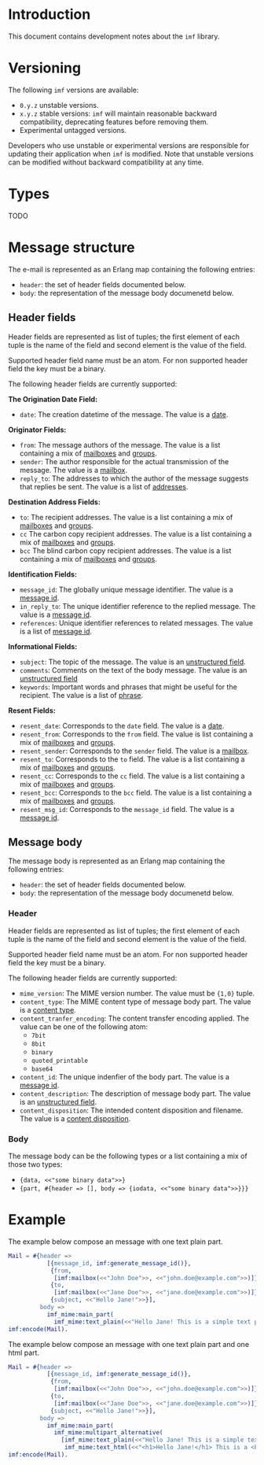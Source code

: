 # Introduction
This document contains development notes about the `imf` library.

# Versioning
The following `imf` versions are available:
- `0.y.z` unstable versions.
- `x.y.z` stable versions: `imf` will maintain reasonable backward
  compatibility, deprecating features before removing them.
- Experimental untagged versions.

Developers who use unstable or experimental versions are responsible for
updating their application when `imf` is modified. Note that
unstable versions can be modified without backward compatibility at any
time.

# Types
TODO

# Message structure
The e-mail is represented as an Erlang map containing the following
entries:
- `header`: the set of header fields documented below.
- `body`: the representation of the message body documenetd below.

## Header fields
Header fields are represented as list of tuples; the first element of
each tuple is the name of the field and second element is the value of
the field.

Supported header field name must be an atom. For non supported header
field the key must be a binary.

The following header fields are currently supported:

**The Origination Date Field:**
- `date`: The creation datetime of the message. The value is a
  [date](#types).

**Originator Fields:**
- `from`: The message authors of the message. The value is a list
  containing a mix of [mailboxes](#types) and [groups](#types).
- `sender`: The author responsible for the actual transmission of the
   message. The value is a [mailbox](#types).
- `reply_to`: The addresses to which the author of the message suggests
   that replies be sent. The value is a list of [addresses](#types).

**Destination Address Fields:**
- `to`: The recipient addresses. The value is a list containing a mix
  of [mailboxes](#types) and [groups](#types).
- `cc` The carbon copy recipient addresses. The value is a list
  containing a mix of [mailboxes](#types) and [groups](#types).
- `bcc` The blind carbon copy recipient addresses. The value is a list
  containing a mix of [mailboxes](#types) and [groups](#types).

**Identification Fields:**
- `message_id`: The globally unique message identifier. The value is a
  [message id](#types).
- `in_reply_to`: The unique identifier reference to the replied
  message. The value is a [message id](#types).
- `references`: Unique identifier references to related messages. The
  value is a list of [message id](#types).

**Informational Fields:**
- `subject`: The topic of the message. The value is an [unstructured
  field](#types).
- `comments`: Comments on the text of the body message. The value is an
  [unstructured field](#types)
- `keywords`: Important words and phrases that might be useful for the
   recipient. The value is a list of [phrase](#types).

**Resent Fields:**
- `resent_date`: Corresponds to the `date` field. The value is a
  [date](#types).
- `resent_from`: Corresponds to the `from` field. The value is list
  containing a mix of [mailboxes](#types) and [groups](#types).
- `resent_sender`: Corresponds to the `sender` field. The value is a
  [mailbox](#types).
- `resent_to`: Corresponds to the `to` field. The value is a list
  containing a mix of [mailboxes](#types) and [groups](#types).
- `resent_cc`: Corresponds to the `cc` field. The value is a list
  containing a mix of [mailboxes](#types) and [groups](#types).
- `resent_bcc`: Corresponds to the `bcc` field. The value is a list
  containing a mix of [mailboxes](#types) and [groups](#types).
- `resent_msg_id`: Corresponds to the `message_id` field. The value is a
  [message id](#types).

## Message body
The message body is represented as an Erlang map containing the
following entries:
- `header`: the set of header fields documented below.
- `body`: the representation of the message body documenetd below.

### Header
Header fields are represented as list of tuples; the first element of
each tuple is the name of the field and second element is the value of
the field.

Supported header field name must be an atom. For non supported header
field the key must be a binary.

The following header fields are currently supported:
- `mime_version`: The MIME version number. The value must be `{1,0}`
  tuple.
- `content_type`: The MIME content type of message body part. The value
  is a [content type](#types).
- `content_tranfer_encoding`: The content transfer encoding applied. The
  value can be one of the following atom:
  - `7bit`
  - `8bit`
  - `binary`
  - `quoted_printable`
  - `base64`
- `content_id`: The unique indenfier of the body part. The value is a
  [message id](#types).
- `content_description`: The description of message body part. The value
  is an [unstructured field](#types).
- `content_disposition`: The intended content disposition and
  filename. The value is a [content disposition](#types).

### Body
The message body can be the following types or a list containing a mix
of those two types:
- `{data, <<"some binary data">>}`
- `{part, #{header => [], body => {iodata, <<"some binary data">>}}}`

# Example

The example below compose an message with one text plain part.
```erlang
Mail = #{header =>
           [{message_id, imf:generate_message_id()},
            {from,
             [imf:mailbox(<<"John Doe">>, <<"john.doe@example.com">>)]},
            {to,
             [imf:mailbox(<<"Jane Doe">>, <<"jane.doe@example.com">>)]},
            {subject, <<"Hello Jane!">>}],
         body =>
           imf_mime:main_part(
             imf_mime:text_plain(<<"Hello Jane! This is a simple text plain message">>))},
imf:encode(Mail).
```

The example below compose an message with one text plain part and one
html part.
```erlang
Mail = #{header =>
           [{message_id, imf:generate_message_id()},
            {from,
             [imf:mailbox(<<"John Doe">>, <<"john.doe@example.com">>)]},
            {to,
             [imf:mailbox(<<"Jane Doe">>, <<"jane.doe@example.com">>)]},
            {subject, <<"Hello Jane!">>}],
         body =>
           imf_mime:main_part(
             imf_mime:multipart_alternative(
               [imf_mime:text_plain(<<"Hello Jane! This is a simple text plain message">>),
                imf_mime:text_html(<<"<h1>Hello Jane!</h1> This is a <b>simple<b> html message">>)]))},
imf:encode(Mail).
```
